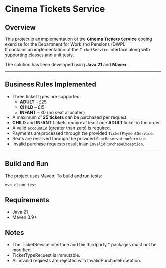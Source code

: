 # Cinema Tickets Service

## Overview
This project is an implementation of the **Cinema Tickets Service** coding exercise for the Department for Work and Pensions (DWP).  
It contains an implementation of the `TicketService` interface along with supporting classes and unit tests.

The solution has been developed using **Java 21** and **Maven**.

---

## Business Rules Implemented
- Three ticket types are supported:
    - **ADULT** – £25
    - **CHILD** – £15
    - **INFANT** – £0 (no seat allocated)
- A maximum of **25 tickets** can be purchased per request.
- **CHILD** and **INFANT** tickets require at least one **ADULT** ticket in the order.
- A valid `accountId` (greater than zero) is required.
- Payments are processed through the provided `TicketPaymentService`.
- Seats are reserved through the provided `SeatReservationService`.
- Invalid purchase requests result in an `InvalidPurchaseException`.

---

## Build and Run
The project uses Maven. To build and run tests:

```bash
mvn clean test
```

## Requirements

- Java 21
- Maven 3.9+

## Notes

- The TicketService interface and the thirdparty.* packages must not be modified.
- TicketTypeRequest is immutable.
- All invalid requests are rejected with InvalidPurchaseException.

